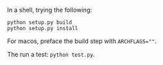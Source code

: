 


In a shell, trying the following:

```
python setup.py build
python setup.py install
```


For macos, preface the build step with `ARCHFLAGS=""`.

The run a test: `python test.py`.
